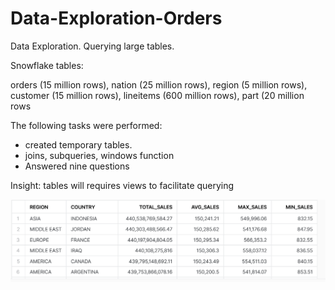 # Data-Exploration-Orders

Data Exploration.  Querying large tables.
<p> Snowflake tables: </p>
<p> orders (15 million rows), nation (25 million rows), region (5 million rows), customer (15 million rows),
lineitems (600 million rows), part (20 million rows </p>

The following tasks were performed:
- created temporary tables.
- joins, subqueries, windows function
- Answered nine questions
  
Insight:  tables will requires views to facilitate querying
  

![](https://github.com/Sarah269/Data-Exploration-Orders/blob/main/Snowflake%20Orders%20By%20Region%20Country.png)
